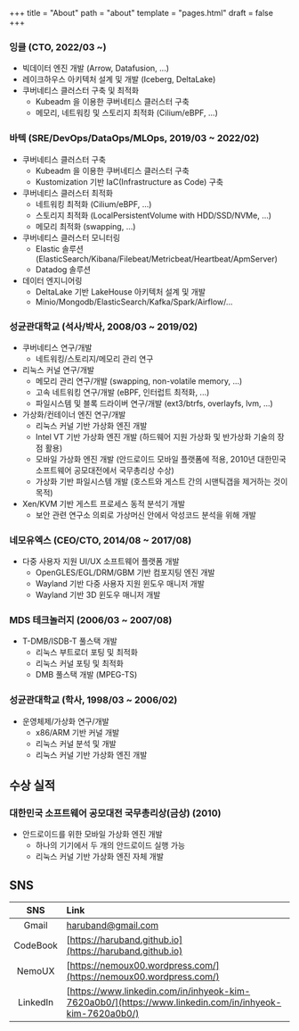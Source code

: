 +++
title = "About"
path = "about"
template = "pages.html"
draft = false
+++

### 잉클 (CTO, 2022/03 ~)

- 빅데이터 엔진 개발 (Arrow, Datafusion, ...)
- 레이크하우스 아키텍처 설계 및 개발 (Iceberg, DeltaLake)
- 쿠버네티스 클러스터 구축 및 최적화
  - Kubeadm 을 이용한 쿠버네티스 클러스터 구축
  - 메모리, 네트워킹 및 스토리지 최적화 (Cilium/eBPF, ...)

### 바텍 (SRE/DevOps/DataOps/MLOps, 2019/03 ~ 2022/02)

- 쿠버네티스 클러스터 구축
  - Kubeadm 을 이용한 쿠버네티스 클러스터 구축
  - Kustomization 기반 IaC(Infrastructure as Code) 구축
- 쿠버네티스 클러스터 최적화
  - 네트워킹 최적화 (Cilium/eBPF, ...)
  - 스토리지 최적화 (LocalPersistentVolume with HDD/SSD/NVMe, ...)
  - 메모리 최적화 (swapping, ...)
- 쿠버네티스 클러스터 모니터링
  - Elastic 솔루션 (ElasticSearch/Kibana/Filebeat/Metricbeat/Heartbeat/ApmServer)
  - Datadog 솔루션
- 데이터 엔지니어링
  - DeltaLake 기반 LakeHouse 아키텍처 설계 및 개발
  - Minio/Mongodb/ElasticSearch/Kafka/Spark/Airflow/...

### 성균관대학교 (석사/박사, 2008/03 ~ 2019/02)

- 쿠버네티스 연구/개발
  - 네트워킹/스토리지/메모리 관리 연구
- 리눅스 커널 연구/개발
  - 메모리 관리 연구/개발 (swapping, non-volatile memory, ...)
  - 고속 네트워킹 연구/개발 (eBPF, 인터럽트 최적화, ...)
  - 파일시스템 및 블록 드라이버 연구/개발 (ext3/btrfs, overlayfs, lvm, ...)
- 가상화/컨테이너 엔진 연구/개발
  - 리눅스 커널 기반 가상화 엔진 개발
  - Intel VT 기반 가상화 엔진 개발 (하드웨어 지원 가상화 및 반가상화 기술의 장점 활용)
  - 모바일 가상화 엔진 개발 (안드로이드 모바일 플랫폼에 적용, 2010년 대한민국 소프트웨어 공모대전에서 국무총리상 수상)
  - 가상화 기반 파일시스템 개발 (호스트와 게스트 간의 시맨틱갭을 제거하는 것이 목적)
- Xen/KVM 기반 게스트 프로세스 동적 분석기 개발
  - 보안 관련 연구소 의뢰로 가상머신 안에서 악성코드 분석을 위해 개발

### 네모유엑스 (CEO/CTO, 2014/08 ~ 2017/08)

- 다중 사용자 지원 UI/UX 소프트웨어 플랫폼 개발
  - OpenGLES/EGL/DRM/GBM 기반 컴포지팅 엔진 개발
  - Wayland 기반 다중 사용자 지원 윈도우 매니저 개발
  - Wayland 기반 3D 윈도우 매니저 개발

### MDS 테크놀러지 (2006/03 ~ 2007/08)

- T-DMB/ISDB-T 풀스택 개발
  - 리눅스 부트로더 포팅 및 최적화
  - 리눅스 커널 포팅 및 최적화
  - DMB 풀스택 개발 (MPEG-TS)

### 성균관대학교 (학사, 1998/03 ~ 2006/02)

- 운영체제/가상화 연구/개발
  - x86/ARM 기반 커널 개발
  - 리눅스 커널 분석 및 개발
  - 리눅스 커널 기반 가상화 엔진 개발

## 수상 실적

### 대한민국 소프트웨어 공모대전 국무총리상(금상) (2010)

- 안드로이드를 위한 모바일 가상화 엔진 개발
  - 하나의 기기에서 두 개의 안드로이드 실행 가능
  - 리눅스 커널 기반 가상화 엔진 자체 개발

## SNS

|   SNS    | Link                                                                                                   |
| :------: | :----------------------------------------------------------------------------------------------------- |
|  Gmail   | [haruband@gmail.com](mailto:haruband@gmail.com)                                                        |
| CodeBook | [https://haruband.github.io](https://haruband.github.io)                                               |
|  NemoUX  | [https://nemoux00.wordpress.com/](https://nemoux00.wordpress.com/)                                     |
| LinkedIn | [https://www.linkedin.com/in/inhyeok-kim-7620a0b0/](https://www.linkedin.com/in/inhyeok-kim-7620a0b0/) |
